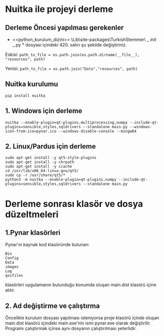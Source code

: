# Nuitka ile projeyi derleme

## Derleme Öncesi yapılması gerekenler ##
* <<python_kurulum_dizini>> \Lib\site-packages\TurkishStemmer\ _ _init_ _.py *
dosyası içindeki 420. satırı şu şekilde değiştiriniz.

Eskisi: ``` path_to_file = os.path.join(os.path.dirname(__file__), "resources", path) ```

Yenisi: ``` path_to_file = os.path.join("Data","resources", path) ```

## Nuitka kurulumu ##
```
pip install nuitka
```
## 1. Windows için derleme
```
nuitka --enable-plugin=qt-plugins,multiprocessing,numpy --include-qt-plugins=sensible,styles,sqldrivers --standalone main.py --windows-icon-from-ico=pynar.ico --windows-disable-console --mingw64
```


## 2. Linux/Pardus için derleme
```
sudo apt-get install -y qt5-style-plugins
sudo apt-get install -y chrpath
sudo apt-get install -y ccache
cd /usr/lib/x86_64-linux-gnu/qt5/
sudo cp -r /usr/share/qt5/*  .
python3 -m nuitka --enable-plugin=qt-plugins,numpy --include-qt-plugins=sensible,styles,sqldrivers --standalone main.py
```

# Derleme sonrası klasör ve dosya düzeltmeleri
## 1.Pynar klasörleri
Pynar'ın kaynak kod klasöründe bulunan:
```
Bin
Config
Data
images
Log
qssfiles
```
klasörleri uygulamanın bulunduğu konumda oluşan main.dist klasörü içine atılır.

## 2. Ad değiştirme ve çalıştırma

Öncelikle kurulum dosyası yapılması isteniyorsa proje klasörü içinde oluşan main.dist klasörü içindeki main.exe'nin ismi pynar.exe olarak değiştirilir. Programı çalıştırmak içinse aynı dosyanın çalıştırılması yeterlidir.
